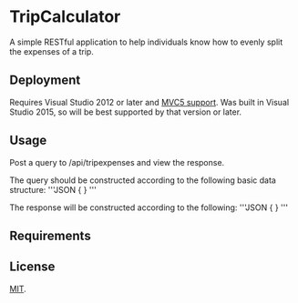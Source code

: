# TripCalculator

A simple RESTful application to help individuals know how to evenly split the expenses of a trip.

## Deployment

Requires Visual Studio 2012 or later and [MVC5 support](http://www.asp.net/mvc/mvc5).
Was built in Visual Studio 2015, so will be best supported by that version or later.

## Usage

Post a query to /api/tripexpenses and view the response.

The query should be constructed according to the following basic data structure:
'''JSON
{
}
'''

The response will be constructed according to the following:
'''JSON
{
}
'''

## Requirements

## License

[MIT](./LICENSE).
